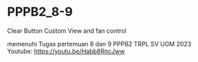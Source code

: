 # PPPB2_8-9
Clear Button Custom View and fan control

memenuhi Tugas pertemuan 8 dan 9 PPPB2 TRPL SV UGM 2023 <br>
Youtube: https://youtu.be/Habb8RncJww
